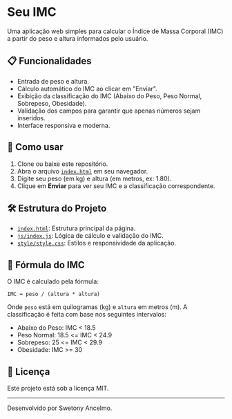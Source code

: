# Seu IMC

Uma aplicação web simples para calcular o Índice de Massa Corporal (IMC) a partir do peso e altura informados pelo usuário.

## 📋 Funcionalidades

- Entrada de peso e altura.
- Cálculo automático do IMC ao clicar em "Enviar".
- Exibição da classificação do IMC (Abaixo do Peso, Peso Normal, Sobrepeso, Obesidade).
- Validação dos campos para garantir que apenas números sejam inseridos.
- Interface responsiva e moderna.

## 🚀 Como usar

1. Clone ou baixe este repositório.
2. Abra o arquivo [`index.html`](index.html) em seu navegador.
3. Digite seu peso (em kg) e altura (em metros, ex: 1.80).
4. Clique em **Enviar** para ver seu IMC e a classificação correspondente.

## 🛠️ Estrutura do Projeto

- [`index.html`](index.html): Estrutura principal da página.
- [`js/index.js`](js/index.js): Lógica de cálculo e validação do IMC.
- [`style/style.css`](style/style.css): Estilos e responsividade da aplicação.

## 📏 Fórmula do IMC

O IMC é calculado pela fórmula:

```
IMC = peso / (altura * altura)
```

Onde `peso` está em quilogramas (kg) e `altura` em metros (m). A classificação é feita com base nos seguintes intervalos:

- Abaixo do Peso: IMC < 18.5
- Peso Normal: 18.5 <= IMC < 24.9
- Sobrepeso: 25 <= IMC < 29.9
- Obesidade: IMC >= 30

## 📄 Licença

Este projeto está sob a licença MIT.

---

Desenvolvido por Swetony Ancelmo.
